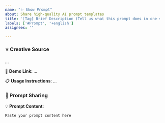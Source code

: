 ```yaml
---
name: "✨ Show Prompt"
about: Share high-quality AI prompt templates
title: '[Tag] Brief Description (Tell us what this prompt does in one sentence)'
labels: ['#Prompt', '+english']
assignees: ''

---
```


<!--

> **Quick Guide**:
> 1.  **Modify Title**: Replace `[Tag]` with appropriate category, such as `[Programming]`, `[Writing]`, `[Analysis]`, `[Creative]`, etc. Feel free to be creative and attract your audience!
> 2.  **Fill Content**: In the `Creative Source` section, explain the inspiration and purpose of the prompt. In the `Prompt Sharing` section, paste the complete content.
> 3.  **Show Effects (Optional)**: If you have demo links or usage effects, feel free to share them.

This is just a template, feel free to customize it.
-->


### ⭐ Creative Source
<!--
How did you come up with this prompt? What problem does it solve? What makes it unique?
Tell us about it~
-->

...

🔗 **Demo Link**: ...

📋 **Usage Instructions**: ...


### 📝 Prompt Sharing
<!-- Please provide prompt content and related instructions -->

💡 **Prompt Content**:
```
Paste your prompt content here
```